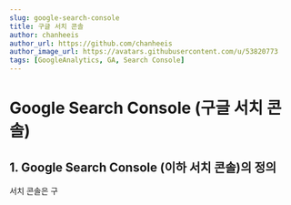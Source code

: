 ```yaml
---
slug: google-search-console
title: 구글 서치 콘솔
author: chanheeis
author_url: https://github.com/chanheeis
author_image_url: https://avatars.githubusercontent.com/u/53820773
tags: [GoogleAnalytics, GA, Search Console]
---
```


# Google Search Console (구글 서치 콘솔)

## 1. Google Search Console (이하 서치 콘솔)의 정의

서치 콘솔은 구